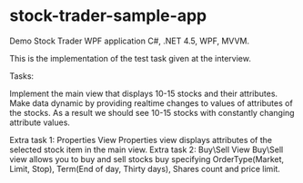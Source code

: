 # stock-trader-sample-app
Demo Stock Trader WPF application C#, .NET 4.5, WPF, MVVM.

This is the implementation of the test task given at the interview.

Tasks:

Implement the main view that displays 10-15 stocks and their attributes. 
Make data dynamic by providing realtime changes to values of attributes of the stocks. As a result we
should see 10-15 stocks with constantly changing attribute values.

Extra task 1: Properties View
Properties view displays attributes of the selected stock item in the main view.
Extra task 2: Buy\Sell View
Buy\Sell view allows you to buy and sell stocks buy specifying OrderType(Market, Limit, Stop),
Term(End of day, Thirty days), Shares count and price limit. 
